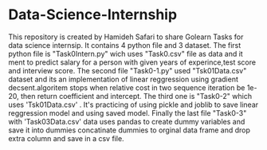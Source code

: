 # Data-Science-Internship
This repository is created by Hamideh Safari to share Golearn Tasks for data science internsip. 
It contains 4 python file and 3 dataset. The first python file is "Task0Intern.py" wich uses "Task0.csv" file as data and it ment to predict salary for a person with given years of experince,test score and interview score.
The second file "Task0-1.py" used "Tsk01Data.csv" dataset and its an implementation of linear reggression using gradient decsent.algoritem stops when relative cost in two sequence iteration be 1e-20, then return coefficient and intercept.
The third one is "Task0-2" which uses 'Tsk01Data.csv' . It's practicing of using pickle and joblib to save linear reggression model and using saved model.
Finally the last file "Task0-3" with 'Task03Data.csv' data uses pandas to create dummy variables and save it into dummies concatinate dummies to orginal data frame and drop extra column and save in a csv file.
